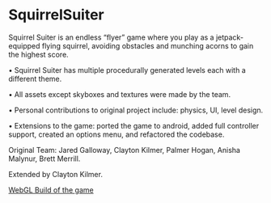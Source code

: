 # SquirrelSuiter

Squirrel Suiter is an endless “flyer” game where you play as a jetpack-equipped flying squirrel, avoiding obstacles and munching acorns to gain the highest score.

•	Squirrel Suiter has multiple procedurally generated levels each with a different theme. 

• All assets except skyboxes and textures were made by the team.

•	Personal contributions to original project include: physics, UI, level design.

•	Extensions to the game: ported the game to android, added full controller support, created an options menu, and refactored the codebase.

Original Team: Jared Galloway, Clayton Kilmer, Palmer Hogan, Anisha Malynur, Brett Merrill. 

Extended by Clayton Kilmer.

[WebGL Build of the game](https://claytonnighthawk.github.io/SquirrelSuiter/WebGLBuild/index.html)
